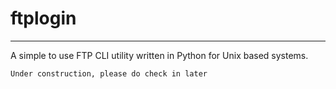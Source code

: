 # ftplogin

---

A simple to use FTP CLI utility written in Python for Unix based systems.

`Under construction, please do check in later`